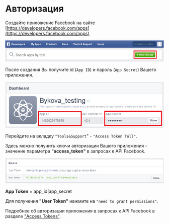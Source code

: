 # Авторизация

Cоздайте приложение Facebook на сайте [https://developers.facebook.com/apps](https://developers.facebook.com/apps)

![](../img/facebook_app.png)


После создания Вы получите id (`App ID`) и пароль (`App Secret`) Вашего приложения.

![](../img/facebook_key.png)

Перейдите на вкладку `"Tools&Support`" - `"Access Token Toll"`.

Здесь можно получить ключи авторизации Вашего приложения - значение параметра **"access_token"** в запросах к API Facebook.

![](../img/facebook_keys.png)

**App Token** = app_id|app_secret

Для получения **"User Token"** нажмите на `"need to grant permissions"`.

Подробнее об авторизации приложения в запросах к API Facebook в разделе ["Access Tokens"](https://developers.facebook.com/docs/facebook-login/access-tokens#apptokens).